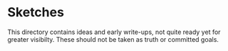 # Sketches

This directory contains ideas and early write-ups, not quite ready yet for greater visibilty.
These should not be taken as truth or committed goals.
